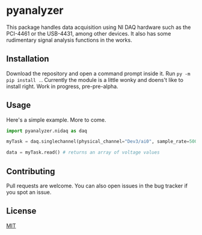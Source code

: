 # pyanalyzer

This package handles data acquisition using NI DAQ hardware such as the PCI-4461 or the USB-4431, among other devices. It also has some rudimentary signal analysis functions in the works.

## Installation

Download the repository and open a command prompt inside it. Run `py -m pip install .`. Currently the module is a little wonky and doens't like to install right. Work in progress, pre-pre-alpha.

## Usage

Here's a simple example. More to come.

```python
import pyanalyzer.nidaq as daq

myTask = daq.singlechannel(physical_channel="Dev3/ai0", sample_rate=50000, excitation=daq.constants.excitation.ICP , number_of_samples=1000, coupling=daq.constants.coupling.AC)

data = myTask.read() # returns an array of voltage values
```

## Contributing
Pull requests are welcome. You can also open issues in the bug tracker if you spot an issue.

## License
[MIT](https://choosealicense.com/licenses/mit/)